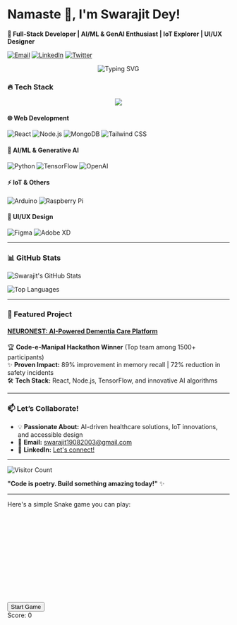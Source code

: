 # **Namaste** 🙏, I'm Swarajit Dey!  
**🚀 Full-Stack Developer | AI/ML & GenAI Enthusiast | IoT Explorer | UI/UX Designer**  

[![Email](https://img.shields.io/badge/Email-swarajit19082003%40gmail.com-D14836?style=flat&logo=gmail&logoColor=white)](mailto:swarajit19082003@gmail.com)
[![LinkedIn](https://img.shields.io/badge/LinkedIn-Swarajit_Dey-0077B5?style=flat&logo=linkedin)](https://www.linkedin.com/in/swarajit-dey-758b84222/)
[![Twitter](https://img.shields.io/badge/Twitter-Follow_Me-1DA1F2?style=flat&logo=twitter)]([https://twitter.com/yourhandle](https://x.com/Swarajitdey4))   

<!-- Animated divider -->
<div align="center">
  <img src="https://readme-typing-svg.demolab.com?font=Fira+Code&pause=1000&color=22F729&width=435&lines=Building+the+future+with+code+%F0%9F%92%BB;Turning+ideas+into+reality+%F0%9F%A7%91%E2%80%8D%F0%9F%92%BB;AI+Enthusiast+%F0%9F%A4%96;Full-Stack+Developer+%F0%9F%9B%A0" alt="Typing SVG" />
</div>

### **🔥 Tech Stack**  

<!-- Animated tech stack with icons -->
<div align="center">
  <img src="https://skillicons.dev/icons?i=react,nodejs,mongodb,tailwind,py,tensorflow,arduino,raspberrypi,figma,xd&theme=dark&perline=5" />
</div>

#### **🌐 Web Development**  
![React](https://img.shields.io/badge/React-61DAFB?style=for-the-badge&logo=react&logoColor=black)
![Node.js](https://img.shields.io/badge/Node.js-339933?style=for-the-badge&logo=nodedotjs&logoColor=white)
![MongoDB](https://img.shields.io/badge/MongoDB-47A248?style=for-the-badge&logo=mongodb&logoColor=white)
![Tailwind CSS](https://img.shields.io/badge/Tailwind_CSS-06B6D4?style=for-the-badge&logo=tailwind-css&logoColor=white)  

#### **🤖 AI/ML & Generative AI**  
![Python](https://img.shields.io/badge/Python-3776AB?style=for-the-badge&logo=python&logoColor=white)
![TensorFlow](https://img.shields.io/badge/TensorFlow-FF6F00?style=for-the-badge&logo=tensorflow&logoColor=white)
![OpenAI](https://img.shields.io/badge/OpenAI-412991?style=for-the-badge&logo=openai&logoColor=white)  

#### **⚡ IoT & Others**  
![Arduino](https://img.shields.io/badge/Arduino-00979D?style=for-the-badge&logo=arduino&logoColor=white)
![Raspberry Pi](https://img.shields.io/badge/Raspberry_Pi-A22846?style=for-the-badge&logo=raspberry-pi&logoColor=white)  

#### **🎨 UI/UX Design**  
![Figma](https://img.shields.io/badge/Figma-F24E1E?style=for-the-badge&logo=figma&logoColor=white)
![Adobe XD](https://img.shields.io/badge/Adobe_XD-FF61F6?style=for-the-badge&logo=adobe-xd&logoColor=white)  

---

### **📊 GitHub Stats**  
![Swarajit's GitHub Stats](https://github-readme-stats.vercel.app/api?username=Sd2k3&show_icons=true&theme=radical&hide_border=true&include_all_commits=true)  

![Top Languages](https://github-readme-stats.vercel.app/api/top-langs/?username=Sd2k3&layout=compact&theme=radical&hide_border=true)  

---

### **🚀 Featured Project**  
#### **[NEURONEST: AI-Powered Dementia Care Platform](https://pinky-umber.vercel.app/)**  
🏆 **Code-e-Manipal Hackathon Winner** (Top team among 1500+ participants)  
✨ **Proven Impact:** 89% improvement in memory recall | 72% reduction in safety incidents  
🛠 **Tech Stack:** React, Node.js, TensorFlow, and innovative AI algorithms  


---

### **📫 Let’s Collaborate!**  
- 💡 **Passionate About:** AI-driven healthcare solutions, IoT innovations, and accessible design  
- 📧 **Email:** [swarajit19082003@gmail.com](mailto:swarajit19082003@gmail.com)  
- 🔗 **LinkedIn:** [Let's connect!](https://www.linkedin.com/in/swarajit-dey-758b84222/)  

---

![Visitor Count](https://komarev.com/ghpvc/?username=Sd2k3&label=Profile%20Views&color=blue&style=flat)  

**"Code is poetry. Build something amazing today!"** ✨ 

---

Here's a simple Snake game you can play:

<div>
  <svg id="snake-game" width="200" height="200"></svg>
  <div>
    <button id="start-btn" onclick="startGame()">Start Game</button>
    <div id="score">Score: 0</div>
  </div>
</div>

<script>
  const svg = document.getElementById('snake-game');
  const scoreDisplay = document.getElementById('score');
  const startBtn = document.getElementById('start-btn');
  
  const gridSize = 20;
  const tileSize = 10;
  let snake = [{x: 10, y: 10}];
  let food = {x: 5, y: 5};
  let direction = 'right';
  let gameInterval;
  let score = 0;
  
  function draw() {
    // Clear SVG
    svg.innerHTML = '';
    
    // Draw snake
    snake.forEach(segment => {
      const rect = document.createElementNS('http://www.w3.org/2000/svg', 'rect');
      rect.setAttribute('x', segment.x * tileSize);
      rect.setAttribute('y', segment.y * tileSize);
      rect.setAttribute('width', tileSize);
      rect.setAttribute('height', tileSize);
      rect.setAttribute('fill', '#00ff00');
      svg.appendChild(rect);
    });
    
    // Draw food
    const foodRect = document.createElementNS('http://www.w3.org/2000/svg', 'rect');
    foodRect.setAttribute('x', food.x * tileSize);
    foodRect.setAttribute('y', food.y * tileSize);
    foodRect.setAttribute('width', tileSize);
    foodRect.setAttribute('height', tileSize);
    foodRect.setAttribute('fill', '#ff0000');
    svg.appendChild(foodRect);
  }
  
  function update() {
    const head = {...snake[0]};
    
    // Move head
    switch(direction) {
      case 'up': head.y--; break;
      case 'down': head.y++; break;
      case 'left': head.x--; break;
      case 'right': head.x++; break;
    }
    
    // Check wall collision
    if (head.x < 0 || head.x >= gridSize || head.y < 0 || head.y >= gridSize) {
      gameOver();
      return;
    }
    
    // Check self collision
    if (snake.some(segment => segment.x === head.x && segment.y === head.y)) {
      gameOver();
      return;
    }
    
    // Add new head
    snake.unshift(head);
    
    // Check food collision
    if (head.x === food.x && head.y === food.y) {
      score++;
      scoreDisplay.textContent = `Score: ${score}`;
      placeFood();
    } else {
      // Remove tail if no food eaten
      snake.pop();
    }
    
    draw();
  }
  
  function placeFood() {
    food = {
      x: Math.floor(Math.random() * gridSize),
      y: Math.floor(Math.random() * gridSize)
    };
    
    // Make sure food doesn't spawn on snake
    while (snake.some(segment => segment.x === food.x && segment.y === food.y)) {
      food = {
        x: Math.floor(Math.random() * gridSize),
        y: Math.floor(Math.random() * gridSize)
      };
    }
  }
  
  function gameOver() {
    clearInterval(gameInterval);
    startBtn.style.display = 'block';
    alert(`Game Over! Your score: ${score}`);
  }
  
  function startGame() {
    snake = [{x: 10, y: 10}];
    direction = 'right';
    score = 0;
    scoreDisplay.textContent = `Score: ${score}`;
    placeFood();
    startBtn.style.display = 'none';
    draw();
    
    gameInterval = setInterval(update, 100);
  }
  
  // Keyboard controls
  document.addEventListener('keydown', e => {
    switch(e.key) {
      case 'ArrowUp': if (direction !== 'down') direction = 'up'; break;
      case 'ArrowDown': if (direction !== 'up') direction = 'down'; break;
      case 'ArrowLeft': if (direction !== 'right') direction = 'left'; break;
      case 'ArrowRight': if (direction !== 'left') direction = 'right'; break;
    }
  });
</script>

